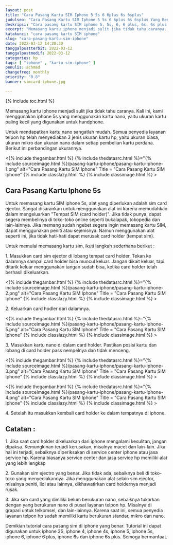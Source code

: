 ```yaml
---
layout: post
title: "Cara Pasang Kartu SIM Iphone 5 5s 6 6plus 6s 6splus"
judulseo: "Cara Pasang Kartu SIM Iphone 5 5s 6 6plus 6s 6splus Yang Benar"
deskripsi: "Cara pasang kartu SIM iphone 5, 5s, 6, 6 plus, 6s, 6s plus. Memasang kartu sim nano menggunakan alat bawaan iphone atau peniti"
excerpt: "Memasang kartu iphone menjadi sulit jika tidak tahu caranya. Kali ini, kami menggunakan iphone 5s yang menggunakan kartu nano, yaitu ukuran kartu paling kecil yang digunakan untuk handphone"
katakunci: "cara pasang kartu SIM iphone"
slug: "cara-pasang-kartu-sim-iphone"
date: 2022-03-12 14:20:30
tanggalpostterbit: 2022-03-12 
tanggalpostmodif: 2022-03-12
categories: hp
tags: [ "iphone" , "kartu-sim-iphone" ]
penulis: achmad
changefreq: monthly
priority: "0.8"
banner: simcard-iphone.jpg

---
```


{% include toc.html %}

<p>Memasang kartu iphone menjadi sulit jika tidak tahu caranya. Kali ini, kami menggunakan iphone 5s yang menggunakan kartu nano, yaitu ukuran kartu paling kecil yang digunakan untuk handphone.</p> 

<p>Untuk mendapatkan kartu nano sangatlah mudah. Semua penyedia layanan telpon hp telah menyediakan 3 jenis ukuran kartu hp, yaitu ukuran biasa, ukuran mikro dan ukuran nano dalam setiap pembelian kartu perdana. Berikut ini perbandingan ukurannya.</p>

<p><{% include thegambar.html %} {% include thedatasrc.html %}="{% include sourceimage.html %}/pasang-kartu-iphone/pasang-kartu-iphone-1.png"  alt="Cara Pasang Kartu SIM Iphone" Title = "Cara Pasang Kartu SIM Iphone" {% include classlazy.html %} {% include classimage.html %} ></p>


## Cara Pasang Kartu Iphone 5s

<p>Untuk memasang kartu SIM iphone 5s, alat yang diperlukan adalah sim card ejector. Sangat disarankan untuk menggunakan alat ini karena memudahkan dalam mengeluarkan "Tempat SIM (card holder)". Jika tidak punya, dapat segera membelinya di toko-toko online seperti bukalapak, tokopedia dan lain-lainnya. Jika memang sudah ngebet segera ingin memasang kartu SIM, dapat menggunakan peniti atau sejenisnya. Namun menggunakan alat seperti ini, jika tidak hati-hati dapat merusak card holder (tempat sim). </p>

<p>Untuk memulai memasang kartu sim, ikuti langkah sederhana berikut :</p>

<p>1. Masukkan card sim ejector di lobang tempat card holder. Tekan ke dalamnya sampai card holder bisa muncul keluar. Jangan dikait keluar, tapi ditarik keluar menggunakan tangan sudah bisa, ketika card holder telah berhasil dikeluarkan.</p>

<p><{% include thegambar.html %} {% include thedatasrc.html %}="{% include sourceimage.html %}/pasang-kartu-iphone/pasang-kartu-iphone-2.png"  alt="Cara Pasang Kartu SIM Iphone" Title = "Cara Pasang Kartu SIM Iphone" {% include classlazy.html %} {% include classimage.html %} ></p>

<p>2. Keluarkan card hodler dari dalamnya.</p>

<p><{% include thegambar.html %} {% include thedatasrc.html %}="{% include sourceimage.html %}/pasang-kartu-iphone/pasang-kartu-iphone-5.png"  alt="Cara Pasang Kartu SIM Iphone" Title = "Cara Pasang Kartu SIM Iphone" {% include classlazy.html %} {% include classimage.html %} ></p>

<p>3. Masukkan kartu nano di dalam card holder. Pastikan posisi kartu dan lobang di card holder pass nempelnya dan tidak menceng.</p>

<p><{% include thegambar.html %} {% include thedatasrc.html %}="{% include sourceimage.html %}/pasang-kartu-iphone/pasang-kartu-iphone-3.png"  alt="Cara Pasang Kartu SIM Iphone" Title = "Cara Pasang Kartu SIM Iphone" {% include classlazy.html %} {% include classimage.html %} ></p>

<p><{% include thegambar.html %} {% include thedatasrc.html %}="{% include sourceimage.html %}/pasang-kartu-iphone/pasang-kartu-iphone-4.png"  alt="Cara Pasang Kartu SIM Iphone" Title = "Cara Pasang Kartu SIM Iphone" {% include classlazy.html %} {% include classimage.html %} ></p>

<p>4. Setelah itu masukkan kembali card holder ke dalam tempatnya di iphone.</p>


## Catatan :

<p>1. Jika saat card holder dikeluarkan dari iphone mengalami kesulitan, jangan dipaksa. Kemungkinan terjadi kerusakan, misalnya macet dan lain-lain. Jika hal ini terjadi, sebaiknya diperiksakan di service center iphone atau jasa service hp. Karena biasanya service center dan jasa service hp memiliki alat yang lebih lengkap</p>

<p>2. Gunakan sim ejectro yang benar. Jika tidak ada, sebaiknya beli di toko-toko yang menyediakannya. Jika menggunakan alat selain sim ejector, misalnya peniti, lidi atau lainnya, dikhawatirkan card holdernya menjadi rusak.</p>

<p>3. Jika sim card yang dimiliki belum berukuran nano, sebaiknya tukarkan dengan yang berukuran nano di pusat layanan telpon hp. Misalnya di grapari untuk telkomsel, dan lain-lainnya. Karena saat ini, semua penyedia layanan telpon hp sudah memiliki kartu berukuran standar, mikro dan nano.</p>

<p>Demikian tutorial cara pasang sim di iphone yang benar. Tutorial ini dapat digunakan untuk iphone 3S, iphone 4, iphone 4s, iphone 5, iphone 5s, iphone 6, iphone 6 plus, iphone 6s dan iphone 6s plus. Semoga bermanfaat.</p>